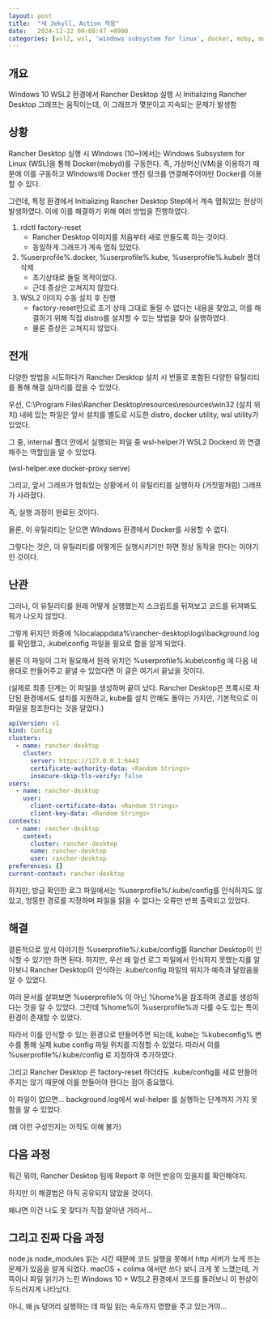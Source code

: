 ```yaml
---
layout: post
title:  "새 Jekyll, Action 적용"
date:   2024-12-22 00:08:47 +0900
categories: [wsl2, wsl, 'windows subsystem for linux', docker, moby, mobyd, windows]
---
```


## 개요

Windows 10 WSL2 환경에서 Rancher Desktop 실행 시 Initializing Rancher Desktop 그래프는 움직이는데, 이 그래프가 몇분이고 지속되는 문제가 발생함

## 상황

Rancher Desktop 실행 시 WIndows (10~)에서는 Windows Subsystem for Linux (WSL)을 통해 Docker(mobyd)를 구동한다. 즉, 가상머신(VM)을 이용하기 때문에 이를 구동하고 WIndows에 Docker 엔진 링크를 연결해주어야만 Docker를 이용할 수 있다.

그런데, 특정 환경에서 Initializing Rancher Desktop Step에서 계속 멈춰있는 현상이 발생하였다. 이에 이를 해결하기 위해 여러 방법을 진행하였다.

1. rdctl factory-reset
    - Rancher Desktop 이미지를 처음부터 새로 만들도록 하는 것이다.
    - 동일하게 그래프가 계속 멈춰 있었다.
2. %userprofile%\.docker, %userprofile%\.kube, %userprofile%\.kubelr 폴더 삭제
    - 초기상태로 돌릴 목적이었다.
    - 근데 증상은 고쳐지지 않았다.
3. WSL2 이미지 수동 설치 후 진행
    - factory-reset만으로 초기 상태 그대로 돌릴 수 없다는 내용을 찾았고, 이를 해결하기 위해 직접 distro를 설치할 수 있는 방법을 찾아 실행하였다.
    - 물론 증상은 고쳐지지 않았다.

## 전개

다양한 방법을 시도하다가 Rancher Desktop 설치 시 번들로 포함된 다양한 유틸리티를 통해 해결 실마리를 잡을 수 있었다.

우선, C:\Program Files\Rancher Desktop\resources\resources\win32 (설치 위치) 내에 있는 파일은  앞서 설치를 별도로 시도한 distro, docker utility, wsl utility가 있었다.

그 중, internal 폴더 안에서 실행되는 파일 중 wsl-helper가 WSL2 Dockerd 와 연결해주는 역할임을 알 수 있었다.

(wsl-helper.exe docker-proxy serve)

그리고, 앞서 그래프가 멈춰있는 상황에서 이 유틸리티를 실행하자 (거짓말처럼) 그래프가 사라졌다.

즉, 실행 과정이 완료된 것이다.

물론, 이 유틸리티는 닫으면 WIndows 환경에서 Docker를 사용할 수 없다.

그렇다는 것은, 이 유틸리티를 어떻게든 실행시키기만 하면 정상 동작을 한다는 이야기인 것이다.

## 난관

그러나, 이 유틸리티를 원래 어떻게 실행했는지 스크립트를 뒤져보고 코드를 뒤져봐도 뭐가 나오지 않았다.

그렇게 뒤지던 와중에 %localappdata%\rancher-desktop\logs\background.log 를 확인했고, .kube\config 파일을 필요로 함을 알게 되었다.

물론 이 파일이 그저 필요해서 원래 위치인 %userprofile%\.kube\config 에 다음 내용대로 만들어주고 끝낼 수 있었다면 이 글은 여기서 끝났을 것이다.

(실제로 최종 단계는 이 파일을 생성하며 끝이 났다. Rancher Desktop은 프록시로 차단된 환경에서도 설치를 지원하고, kube를 설치 안해도 돌아는 가지만, 기본적으로 이 파일을 참조한다는 것을 알았다.)

```yaml
apiVersion: v1
kind: Config
clusters:
  - name: rancher-desktop
    cluster:
      server: https://127.0.0.1:6443
      certificate-authority-data: <Random Strings>
      insecure-skip-tls-verify: false
users:
  - name: rancher-desktop
    user:
      client-certificate-data: <Random Strings>
      client-key-data: <Random Strings>
contexts:
  - name: rancher-desktop
    context:
      cluster: rancher-desktop
      name: rancher-desktop
      user: rancher-desktop
preferences: {}
current-context: rancher-desktop
```

하지만, 방금 확인한 로그 파일에서는 %userprofile%/.kube/config를 인식하지도 않았고, 엉뚱한 경로를 지정하며 파일을 읽을 수 없다는 오류만 반복 출력되고 있었다.

## 해결

결론적으로 앞서 이야기한 %userprofile%/.kube/config를  Rancher Desktop이 인식할 수 있기만 하면 된다. 하지만, 우선 왜 앞선 로그 파일에서 인식하지 못했는지를 알아보니 Rancher Desktop이 인식하는 .kube/config 파일의 위치가 예측과 달랐음을 알 수 있었다.

여러 문서를 살펴보면 %userprofile% 이 아닌 %home%을 참조하여 경로를 생성하다는 것을 알 수 있었다. 그런데 %home%이 %userprofile%과 다를 수도 있는 특이 환경이 존재할 수 있었다.

따라서 이를 인식할 수 있는 환경으로 만들어주면 되는데, kube는 %kubeconfig% 변수를 통해 실제 kube config 파일 위치를 지정할 수 있었다. 따라서 이를 %userprofile%/.kube/config 로 지정하여 추가하였다.

그리고 Rancher Desktop 은 factory-reset 하더라도 .kube/config를 새로 만들어주지는 않기 때문에 이를 만들어야 한다는 점이 중요했다.

이 파일이 없으면… background.log에서 wsl-helper 를 실행하는 단계까지 가지 못함을 알 수 있었다.

(왜 이런 구성인지는 아직도 이해 불가)

## 다음 과정

뭐긴 뭐야, Rancher Desktop 팀에 Report 후 어떤 반응이 있을지를 확인해야지.

하지만 이 해결법은 아직 공유되지 않았을 것이다.

왜냐면 이건 나도 못 찾다가 직접 알아낸 거라서…

## 그리고 진짜 다음 과정

node.js node_modules 읽는 시간 때문에 코드 실행을 못해서 http 서버가 늦게 뜨는 문제가 있음을 알게 되었다. macOS + colima 에서만 쓰다 보니 크게 못 느꼈는데, 가뜩이나 파일 읽기가 느린 Windows 10 + WSL2 환경에서 코드를 돌려보니 이 현상이 두드러지게 나타났다.

아니, 왜 js 덩어리 실행하는 데 파일 읽는 속도까지 영향을 주고 있는거야…
